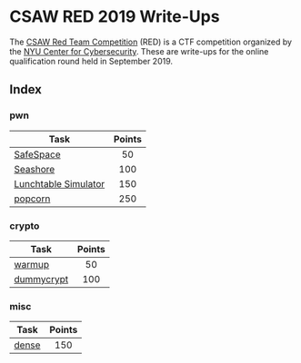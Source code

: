 # CSAW RED 2019 Write-Ups

The [CSAW Red Team Competition](https://csaw.engineering.nyu.edu/RED/faq) (RED) is a CTF competition organized by the [NYU Center for Cybersecurity](http://cyber.nyu.edu/). These are write-ups for the online qualification round held in September 2019.

## Index

### pwn

| Task                                                                | Points           |
|---------------------------------------------------------------------|:----------------:|
| [SafeSpace](pwn/SafeSpace)                                          |        50        |
| [Seashore](pwn/Seashore)                                            |        100       |
| [Lunchtable Simulator](pwn/Lunchtable%20Simulator)                  |        150       |
| [popcorn](pwn/popcorn)                                              |        250       |

### crypto

| Task                                                                | Points           |
|---------------------------------------------------------------------|:----------------:|
| [warmup](crypto/warmup)                                             |        50        |
| [dummycrypt](crypto/dummycrypt)                                     |        100       |

### misc

| Task                                                                | Points           |
|---------------------------------------------------------------------|:----------------:|
| [dense](misc/dense)                                                 |        150       |
